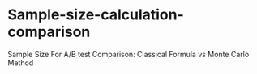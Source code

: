 # Sample-size-calculation-comparison
Sample Size For A/B test Comparison: Classical Formula vs Monte Carlo Method
